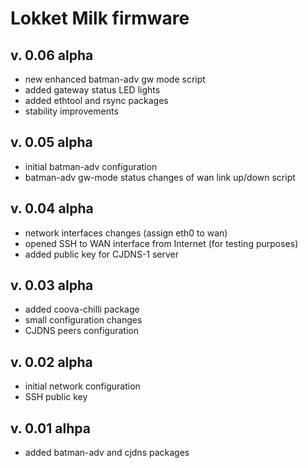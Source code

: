 # Lokket Milk firmware

v. 0.06 alpha
---
- new enhanced batman-adv gw mode script
- added gateway status LED lights
- added ethtool and rsync packages
- stability improvements

v. 0.05 alpha
---
- initial batman-adv configuration
- batman-adv gw-mode status changes of wan link up/down script

v. 0.04 alpha
---
- network interfaces changes (assign eth0 to wan)
- opened SSH to WAN interface from Internet (for testing purposes)
- added public key for CJDNS-1 server

v. 0.03 alpha
---
- added coova-chilli package
- small configuration changes
- CJDNS peers configuration

v. 0.02 alpha
---
- initial network configuration
- SSH public key

v. 0.01 alhpa
---
- added batman-adv and cjdns packages